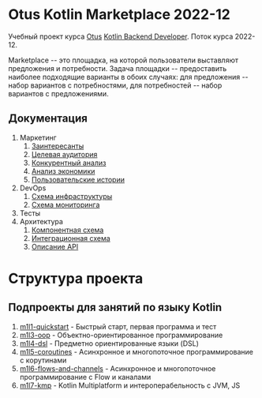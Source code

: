 # Otus Kotlin Marketplace 2022-12

Учебный проект курса [Otus](https://otus.ru) [Kotlin Backend Developer](https://otus.ru/lessons/kotlin/).
Поток курса 2022-12.

Marketplace -- это площадка, на которой пользователи выставляют предложения и потребности. Задача
площадки -- предоставить наиболее подходящие варианты в обоих случаях: для предложения -- набор вариантов с
потребностями, для потребностей -- набор вариантов с предложениями.

## Документация

1. Маркетинг
   1. [Заинтересанты](./docs/01-marketing/01-stakeholders.md)
   2. [Целевая аудитория](./docs/01-marketing/02-target-audience.md)
   3. [Конкурентный анализ](./docs/01-marketing/03-concurrency.md)
   4. [Анализ экономики](./docs/01-marketing/04-economy.md)
   5. [Пользовательские истории](./docs/01-marketing/05-user-stories.md)
2. DevOps
   1. [Схема инфраструктуры](./docs/02-devops/01-infrastruture.md)
   1. [Схема мониторинга](./docs/02-devops/02-monitoring.md)
3. Тесты
4. Архитектура
   1. [Компонентная схема](./docs/04-architecture/01-arch.md)
   1. [Интеграционная схема](./docs/04-architecture/02-integration.md)
   2. [Описание API](./docs/04-architecture/03-api.md)

# Структура проекта

## Подпроекты для занятий по языку Kotlin

1. [m1l1-quickstart](m1l1-quickstart) - Быстрый старт, первая программа и тест
2. [m1l3-oop](m1l3-oop) - Объектно-ориентированное программирование
3. [m1l4-dsl](m1l4-dsl) - Предметно ориентированные языки (DSL)
4. [m1l5-coroutines](m1l5-coroutines) - Асинхронное и многопоточное программирование с корутинами
5. [m1l6-flows-and-channels](m1l6-flows-and-channels) - Асинхронное и многопоточное программирование с Flow и каналами
6. [m1l7-kmp](m1l7-kmp) - Kotlin Multiplatform и интероперабельность с JVM, JS

[//]: # (6. [m2l2-testing]&#40;m2l2-testing&#41; - Тестирование проекта, TDD, MDD)

[//]: # ()

[//]: # (## Транспортные модели, API)

[//]: # ()

[//]: # (1. [specs]&#40;specs&#41; - описание API в форме OpenAPI-спецификаций)

[//]: # (2. [ok-marketplace-api-v1-jackson]&#40;ok-marketplace-api-v1-jackson&#41; - Генерация первой версии транспортных модеелй с)

[//]: # (   Jackson)

[//]: # (3. [ok-marketplace-api-v2-kmp]&#40;ok-marketplace-api-v2-kmp&#41; - Генерация второй версии транспортных модеелй с KMP)

[//]: # (4. [ok-marketplace-common]&#40;ok-marketplace-common&#41; - модуль с общими классами для модулей проекта. В частности, там)

[//]: # (   располагаются внутренние модели и контекст.)

[//]: # (5. [ok-marketplace-mappers-v1]&#40;ok-marketplace-mappers-v1&#41; - Мапер между внутренними моделями и моделями API v1)

[//]: # (6. [ok-marketplace-mappers-v2]&#40;ok-marketplace-mappers-v2&#41; - Мапер между внутренними моделями и моделями API v1)

[//]: # ()

[//]: # (## Фреймворки и транспорты)

[//]: # ()

[//]: # (1. [ok-marketplace-app-spring]&#40;ok-marketplace-app-spring&#41; - Приложение на Spring Framework)

[//]: # (1. [ok-marketplace-app-ktor]&#40;ok-marketplace-app-ktor&#41; - Приложение на Ktor JVM/Native)

[//]: # (1. [ok-marketplace-app-knative]&#40;ok-marketplace-app-serverless&#41; - Приложение для Yandex.Cloud lambda)

[//]: # (1. [ok-marketplace-app-rabbit]&#40;ok-marketplace-app-rabbit&#41; - Микросервис на RabbitMQ)

[//]: # (1. [ok-marketplace-app-kafka]&#40;ok-marketplace-app-kafka&#41; - Микросервис на Kafka)

[//]: # ()

[//]: # (## Модули бизнес-логики)

[//]: # ()

[//]: # (1. [ok-marketplace-stubs]&#40;ok-marketplace-stubs&#41; - Стабы для ответов сервиса)

[//]: # (1. [ok-marketplace-biz]&#40;ok-marketplace-biz&#41; - Модуль бизнес-логики приложения)

[//]: # ()

[//]: # (## Хранение, репозитории, базы данных)

[//]: # ()

[//]: # (1. [ok-marketplace-repo-tests]&#40;ok-marketplace-repo-tests&#41; - Базовые тесты для репозиториев всех баз данных)

[//]: # (2. [ok-marketplace-repo-inmemory]&#40;ok-marketplace-repo-inmemory&#41; - Репозиторий на базе кэша в памяти для тестирования)

[//]: # (3. [ok-marketplace-repo-postgresql]&#40;ok-marketplace-repo-postgresql&#41; - Репозиторий на базе PostgreSQL)

[//]: # (4. [ok-marketplace-repo-cassandra]&#40;ok-marketplace-repo-cassandra&#41; - Репозиторий на базе Cassandra)

[//]: # (5. [ok-marketplace-repo-gremlin]&#40;ok-marketplace-repo-gremlin&#41; - Репозиторий на базе Apache TinkerPop Gremlin и ArcadeDb)

[//]: # (### Функции &#40;эндпониты&#41;)

[//]: # ()

[//]: # (1. CRUDS &#40;create, read, update, delete, search&#41; для объявлений &#40;ad&#41;)

[//]: # (1. ad.offers &#40;опционально&#41;)

[//]: # ()

[//]: # (### Описание сущности ad)

[//]: # ()

[//]: # (1. Info)

[//]: # (    1. Title)

[//]: # (    2. Description)

[//]: # (    3. Owner)

[//]: # (    4. Visibility)

[//]: # (2. DealSide: Demand/Proposal)

[//]: # (3. ProductType &#40;гаечный ключ, ...&#41;)

[//]: # (4. ProductId - идентификатор модели товара)
